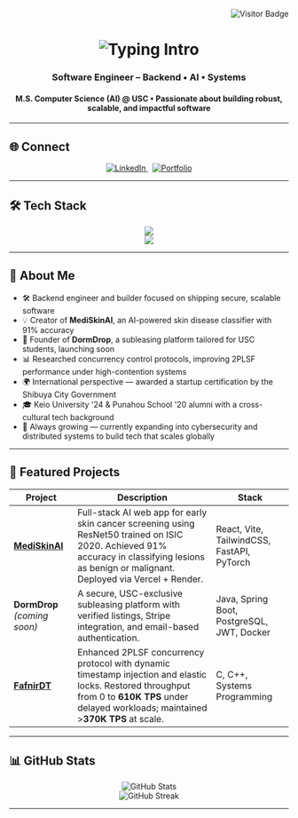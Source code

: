 <!-- Visitor Badge -->
<p align="right">
  <img src="https://visitor-badge.laobi.icu/badge?page_id=Ryuichi-Yamafuji-Lun.Ryuichi-Yamafuji-Lun" alt="Visitor Badge"/>
</p>

<!-- Typing Animation Intro -->
<h1 align="center">
  <img src="https://readme-typing-svg.herokuapp.com/?font=Roboto&size=30&center=true&vCenter=true&width=500&height=70&duration=4000&lines=Hi,+I'm+Ryu.;Welcome+to+my+GitHub.;こんにちは,+ラン龍一と申します。" alt="Typing Intro" />
</h1>

<h3 align="center">Software Engineer – Backend • AI • Systems</h3>
<h4 align="center">M.S. Computer Science (AI) @ USC • Passionate about building robust, scalable, and impactful software</h4>

---

## 🌐 Connect

<p align="center">
  <a href="https://www.linkedin.com/in/ryulun/" target="_blank">
    <img src="https://img.shields.io/badge/LinkedIn-Connect-blue?style=flat&logo=linkedin&logoColor=white" alt="LinkedIn"/>
  </a>
  &nbsp;
  <a href="https://ryuichi-yamafuji-lun.github.io/Portfolio/" target="_blank">
    <img src="https://img.shields.io/badge/Portfolio-Visit-orange?style=flat&logo=vercel&logoColor=white" alt="Portfolio"/>
  </a>
</p>

---

## 🛠 Tech Stack

<p align="center">
  <img src="https://skillicons.dev/icons?i=python,java,javascript,typescript,c,cpp,mysql" /><br>
  <img src="https://skillicons.dev/icons?i=spring,react,flask,html,css,tailwind,git,docker" />
</p>

---

## 👤 About Me

- 🛠 Backend engineer and builder focused on shipping secure, scalable software  
- 💡 Creator of **MediSkinAI**, an AI-powered skin disease classifier with 91% accuracy  
- 🚀 Founder of **DormDrop**, a subleasing platform tailored for USC students, launching soon  
- 📊 Researched concurrency control protocols, improving 2PLSF performance under high-contention systems  
- 🌍 International perspective — awarded a startup certification by the Shibuya City Government
- 🎓 Keio University '24 & Punahou School '20 alumni with a cross-cultural tech background  
- 🌱 Always growing — currently expanding into cybersecurity and distributed systems to build tech that scales globally

---

## 🚀 Featured Projects

| Project | Description | Stack |
|--------|-------------|-------|
| [**MediSkinAI**](https://github.com/Ryuichi-Yamafuji-Lun/MediSkinAI) | Full-stack AI web app for early skin cancer screening using ResNet50 trained on ISIC 2020. Achieved 91% accuracy in classifying lesions as benign or malignant. Deployed via Vercel + Render. | React, Vite, TailwindCSS, FastAPI, PyTorch |
| **DormDrop** *(coming soon)* | A secure, USC-exclusive subleasing platform with verified listings, Stripe integration, and email-based authentication. | Java, Spring Boot, PostgreSQL, JWT, Docker |
| [**FafnirDT**](https://github.com/Ryuichi-Yamafuji-Lun/FafnirDT) | Enhanced 2PLSF concurrency protocol with dynamic timestamp injection and elastic locks. Restored throughput from 0 to **610K TPS** under delayed workloads; maintained >**370K TPS** at scale. | C, C++, Systems Programming |

---

## 📊 GitHub Stats

<p align="center">
  <img src="https://github-readme-stats.vercel.app/api?username=Ryuichi-Yamafuji-Lun&show_icons=true&theme=github_dark&hide_title=true&hide_rank=true&include_all_commits=true&count_private=true" alt="GitHub Stats"/>
  <br />
  <img src="https://github-readme-streak-stats.herokuapp.com/?user=Ryuichi-Yamafuji-Lun&theme=github-dark" alt="GitHub Streak"/>
</p>

---

<!-- End -->

